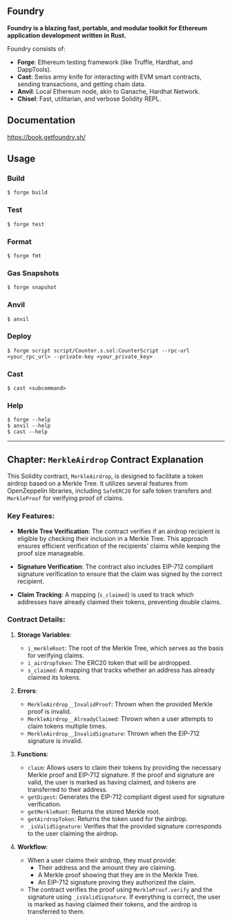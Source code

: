 ## Foundry

**Foundry is a blazing fast, portable, and modular toolkit for Ethereum application development written in Rust.**

Foundry consists of:

- **Forge**: Ethereum testing framework (like Truffle, Hardhat, and DappTools).
- **Cast**: Swiss army knife for interacting with EVM smart contracts, sending transactions, and getting chain data.
- **Anvil**: Local Ethereum node, akin to Ganache, Hardhat Network.
- **Chisel**: Fast, utilitarian, and verbose Solidity REPL.

## Documentation

https://book.getfoundry.sh/

## Usage

### Build

```shell
$ forge build
```

### Test

```shell
$ forge test
```

### Format

```shell
$ forge fmt
```

### Gas Snapshots

```shell
$ forge snapshot
```

### Anvil

```shell
$ anvil
```

### Deploy

```shell
$ forge script script/Counter.s.sol:CounterScript --rpc-url <your_rpc_url> --private-key <your_private_key>
```

### Cast

```shell
$ cast <subcommand>
```

### Help

```shell
$ forge --help
$ anvil --help
$ cast --help
```

---

## Chapter: `MerkleAirdrop` Contract Explanation

This Solidity contract, `MerkleAirdrop`, is designed to facilitate a token airdrop based on a Merkle Tree. It utilizes several features from OpenZeppelin libraries, including `SafeERC20` for safe token transfers and `MerkleProof` for verifying proof of claims.

### Key Features:

- **Merkle Tree Verification**: The contract verifies if an airdrop recipient is eligible by checking their inclusion in a Merkle Tree. This approach ensures efficient verification of the recipients' claims while keeping the proof size manageable.

- **Signature Verification**: The contract also includes EIP-712 compliant signature verification to ensure that the claim was signed by the correct recipient.

- **Claim Tracking**: A mapping (`s_claimed`) is used to track which addresses have already claimed their tokens, preventing double claims.

### Contract Details:

1. **Storage Variables**:

   - `i_merkleRoot`: The root of the Merkle Tree, which serves as the basis for verifying claims.
   - `i_airdropToken`: The ERC20 token that will be airdropped.
   - `s_claimed`: A mapping that tracks whether an address has already claimed its tokens.

2. **Errors**:

   - `MerkleAirdrop__InvalidProof`: Thrown when the provided Merkle proof is invalid.
   - `MerkleAirdrop__AlreadyClaimed`: Thrown when a user attempts to claim tokens multiple times.
   - `MerkleAirdrop__InvalidSignature`: Thrown when the EIP-712 signature is invalid.

3. **Functions**:

   - `claim`: Allows users to claim their tokens by providing the necessary Merkle proof and EIP-712 signature. If the proof and signature are valid, the user is marked as having claimed, and tokens are transferred to their address.
   - `getDigest`: Generates the EIP-712 compliant digest used for signature verification.
   - `getMerkleRoot`: Returns the stored Merkle root.
   - `getAirdropToken`: Returns the token used for the airdrop.
   - `_isValidSignature`: Verifies that the provided signature corresponds to the user claiming the airdrop.

4. **Workflow**:
   - When a user claims their airdrop, they must provide:
     - Their address and the amount they are claiming.
     - A Merkle proof showing that they are in the Merkle Tree.
     - An EIP-712 signature proving they authorized the claim.
   - The contract verifies the proof using `MerkleProof.verify` and the signature using `_isValidSignature`. If everything is correct, the user is marked as having claimed their tokens, and the airdrop is transferred to them.

